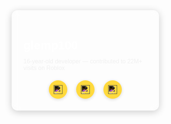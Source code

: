 <html lang="en">
<head>
  <meta charset="UTF-8" />
  <meta name="viewport" content="width=device-width, initial-scale=1.0" />
  <title>Glemp100</title>
  <link href="https://fonts.googleapis.com/css2?family=Poppins:wght@400;600&display=swap" rel="stylesheet" />
  <style>
    * {
      margin: 0;
      padding: 0;
      box-sizing: border-box;
      font-family: 'Poppins', sans-serif;
    }

    body {
      background: linear-gradient(135deg, #3fa9f5, #d6eaff);
      color: #fff;
      min-height: 100vh;
      display: flex;
      flex-direction: column;
      align-items: center;
      justify-content: center;
      text-align: center;
      padding: 2rem;
    }

    .card {
      background-color: rgba(255, 255, 255, 0.15);
      backdrop-filter: blur(10px);
      border-radius: 1rem;
      padding: 2rem;
      box-shadow: 0 4px 20px rgba(0, 0, 0, 0.2);
      max-width: 400px;
      width: 100%;
      transition: transform 0.3s ease, box-shadow 0.3s ease;
      cursor: default;
      user-select: none;
    }

    .card:hover {
      transform: translateY(-10px);
      box-shadow: 0 10px 30px rgba(0, 0, 0, 0.35);
    }

    h1 {
      color: #fff;
      font-size: 2rem;
      margin-bottom: 0.5rem;
    }

    p {
      font-size: 1rem;
      margin-bottom: 1.5rem;
      color: #f0f0f0;
    }

    .socials {
      display: flex;
      justify-content: center;
      gap: 1.5rem;
    }

    .social-icon {
      width: 50px;
      height: 50px;
      background-color: #ffd93d;
      border-radius: 50%;
      display: flex;
      align-items: center;
      justify-content: center;
      transition: all 0.3s ease;
      cursor: pointer;
      box-shadow: 0 2px 8px rgba(0, 0, 0, 0.15);
    }

    .social-icon:hover {
      transform: scale(1.15);
      background-color: #ffea80;
      box-shadow: 0 0 15px 3px #fff;
    }

    .social-icon img {
      width: 24px;
      height: 24px;
      pointer-events: none;
      filter: invert(1); /* Makes dark SVG icons white */
    }
  </style>
</head>
<body>
  <div class="card">
    <h1>glemp100</h1>
    <p>16-year-old developer — contributed to 22M+ visits on Roblox</p>
    <div class="socials">
      <a class="social-icon" href="https://discord.com/users/856218467938467851" target="_blank" title="Discord" aria-label="Discord">
        <img src="https://cdn.jsdelivr.net/gh/simple-icons/simple-icons/icons/discord.svg" alt="Discord" />
      </a>
      <a class="social-icon" href="https://www.roblox.com/users/profile?username=glemp100" target="_blank" title="Roblox" aria-label="Roblox">
        <img src="https://cdn.jsdelivr.net/gh/simple-icons/simple-icons/icons/roblox.svg" alt="Roblox" />
      </a>
      <a class="social-icon" href="https://www.tiktok.com/@glemp100" target="_blank" title="TikTok" aria-label="TikTok">
        <img src="https://cdn.jsdelivr.net/gh/simple-icons/simple-icons/icons/tiktok.svg" alt="TikTok" />
      </a>
    </div>
  </div>
</body>
</html>
